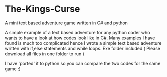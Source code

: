 # The-Kings-Curse
A mini text based adventure game written in C# and python 


A simple example of a text based adventure for any python coder who wants to have a look at how codes look like in C#.  Many examples I have found is much too complicated hence I wrote a simple text based adventure written with if,else statements and while loops. Exe folder included ( Please download all files in one folder to run ) 

I have 'ported' it to python so you can compare the two codes for the same game :) 
